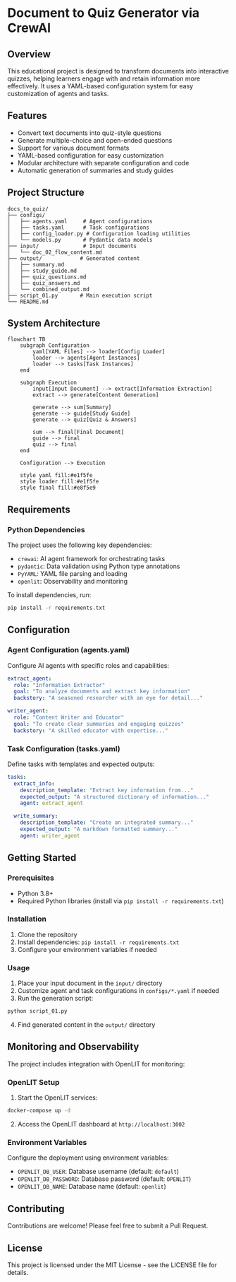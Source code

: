 # Document to Quiz Generator via CrewAI

## Overview
This educational project is designed to transform documents into interactive quizzes, helping learners engage with and retain information more effectively. It uses a YAML-based configuration system for easy customization of agents and tasks.

## Features
- Convert text documents into quiz-style questions
- Generate multiple-choice and open-ended questions
- Support for various document formats
- YAML-based configuration for easy customization
- Modular architecture with separate configuration and code
- Automatic generation of summaries and study guides

## Project Structure
```
docs_to_quiz/
├── configs/
│   ├── agents.yaml     # Agent configurations
│   ├── tasks.yaml      # Task configurations
│   ├── config_loader.py # Configuration loading utilities
│   └── models.py       # Pydantic data models
├── input/              # Input documents
│   └── doc_02_flow_content.md
├── output/            # Generated content
│   ├── summary.md
│   ├── study_guide.md
│   ├── quiz_questions.md
│   ├── quiz_answers.md
│   └── combined_output.md
├── script_01.py       # Main execution script
└── README.md
```

## System Architecture

```mermaid
flowchart TB
    subgraph Configuration
        yaml[YAML Files] --> loader[Config Loader]
        loader --> agents[Agent Instances]
        loader --> tasks[Task Instances]
    end

    subgraph Execution
        input[Input Document] --> extract[Information Extraction]
        extract --> generate[Content Generation]
        
        generate --> sum[Summary]
        generate --> guide[Study Guide]
        generate --> quiz[Quiz & Answers]
        
        sum --> final[Final Document]
        guide --> final
        quiz --> final
    end

    Configuration --> Execution

    style yaml fill:#e1f5fe
    style loader fill:#e1f5fe
    style final fill:#e8f5e9
```

## Requirements

### Python Dependencies
The project uses the following key dependencies:
- `crewai`: AI agent framework for orchestrating tasks
- `pydantic`: Data validation using Python type annotations
- `PyYAML`: YAML file parsing and loading
- `openlit`: Observability and monitoring

To install dependencies, run:
```bash
pip install -r requirements.txt
```

## Configuration

### Agent Configuration (agents.yaml)
Configure AI agents with specific roles and capabilities:
```yaml
extract_agent:
  role: "Information Extractor"
  goal: "To analyze documents and extract key information"
  backstory: "A seasoned researcher with an eye for detail..."

writer_agent:
  role: "Content Writer and Educator"
  goal: "To create clear summaries and engaging quizzes"
  backstory: "A skilled educator with expertise..."
```

### Task Configuration (tasks.yaml)
Define tasks with templates and expected outputs:
```yaml
tasks:
  extract_info:
    description_template: "Extract key information from..."
    expected_output: "A structured dictionary of information..."
    agent: extract_agent

  write_summary:
    description_template: "Create an integrated summary..."
    expected_output: "A markdown formatted summary..."
    agent: writer_agent
```

## Getting Started

### Prerequisites
- Python 3.8+
- Required Python libraries (install via `pip install -r requirements.txt`)

### Installation
1. Clone the repository
2. Install dependencies: `pip install -r requirements.txt`
3. Configure your environment variables if needed

### Usage
1. Place your input document in the `input/` directory
2. Customize agent and task configurations in `configs/*.yaml` if needed
3. Run the generation script:
```bash
python script_01.py
```
4. Find generated content in the `output/` directory

## Monitoring and Observability
The project includes integration with OpenLIT for monitoring:

### OpenLIT Setup
1. Start the OpenLIT services:
```bash
docker-compose up -d
```

2. Access the OpenLIT dashboard at `http://localhost:3002`

### Environment Variables
Configure the deployment using environment variables:
- `OPENLIT_DB_USER`: Database username (default: `default`)
- `OPENLIT_DB_PASSWORD`: Database password (default: `OPENLIT`)
- `OPENLIT_DB_NAME`: Database name (default: `openlit`)

## Contributing
Contributions are welcome! Please feel free to submit a Pull Request.

## License
This project is licensed under the MIT License - see the LICENSE file for details.